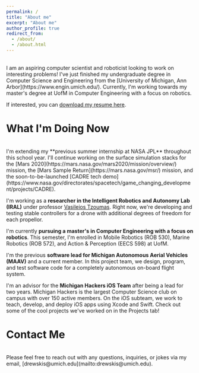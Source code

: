 ```yaml
---
permalink: /
title: "About me"
excerpt: "About me"
author_profile: true
redirect_from: 
  - /about/
  - /about.html
---
```

<br>
I am an aspiring computer scientist and roboticist looking to work on interesting problems! I've just finished my undergraduate degree in Computer Science and Engineering from the [University of Michigan, Ann Arbor](https://www.engin.umich.edu/). Currently, I'm working towards my master's degree at UofM in Computer Engineering with a focus on robotics. 

If interested, you can [download my resume here](../files/resume.pdf).

What I'm Doing Now
======
<br>
I'm extending my **previous summer internship at NASA JPL** throughout this school year. I'll continue working on the surface simulation stacks for the [Mars 2020](https://mars.nasa.gov/mars2020/mission/overview/) mission, the [Mars Sample Return](https://mars.nasa.gov/msr/) mission, and the soon-to-be-launched [CADRE tech demo](https://www.nasa.gov/directorates/spacetech/game_changing_development/projects/CADRE). 

I'm working as a **researcher in the Intelligent Robotics and Autonomy Lab (IRAL)** under professor [Vasileios Tzoumas](https://vasileiostzoumas.com/). Right now, we're developing and testing stable controllers for a drone with additional degrees of freedom for each propellor. 

I'm currently **pursuing a master's in Computer Engineering with a focus on robotics**. This semester, I'm enrolled in Mobile Robotics (ROB 530), Marine Robotics (ROB 572), and Action & Perception (EECS 598) at UofM.

I'm the previous **software lead for Michigan Autonomous Aerial Vehicles (MAAV)** and a current member. In this project team, we design, program, and test software code for a completely autonomous on-board flight system. 

I'm an advisor for the **Michigan Hackers iOS Team** after being a lead for two years. Michigan Hackers is the largest Computer Science club on campus with over 150 active members. On the iOS subteam, we work to teach, develop, and deploy iOS apps using Xcode and Swift. Check out some of the cool projects we've worked on in the Projects tab!

Contact Me
======
<br>
Please feel free to reach out with any questions, inquiries, or jokes via my email, [drewskis@umich.edu](mailto:drewskis@umich.edu).